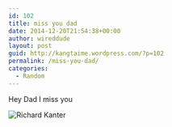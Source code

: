 ```yaml
---
id: 102
title: miss you dad
date: 2014-12-20T21:54:38+00:00
author: wireddude
layout: post
guid: http://kangtaime.wordpress.com/?p=102
permalink: /miss-you-dad/
categories:
  - Random
---
```

Hey Dad I miss you

![Richard Kanter](https://csoarchives.files.wordpress.com/2014/10/still-and-kanter-1980s.jpg)